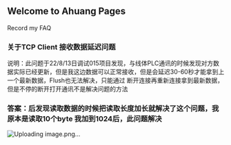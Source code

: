 ## Welcome to Ahuang Pages

Record my FAQ
### 关于TCP Client 接收数据延迟问题
说明：此问题于22/8/13日调试015项目发现，与线体PLC通讯的时候发现对方数据实际已经更新，但是我这边数据可以正常接收，但是会延迟30-60秒才能拿到上一个最新数据，Flush也无法解决，只能通过
断开连接再重新连接拿到最新数据，但是不停的断开打开通讯不是解决问题的方法
### 答案：后发现读取数据的时候把读取长度加长就解决了这个问题，我原本是读取10个byte 我加到1024后，此问题解决
![Uploading image.png…]()
